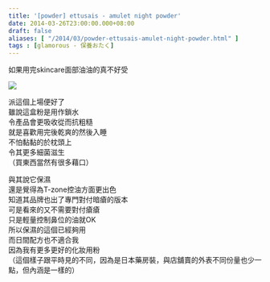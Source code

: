 ```yaml
---
title: '[powder] ettusais - amulet night powder'
date: 2014-03-26T23:00:00.000+08:00
draft: false
aliases: [ "/2014/03/powder-ettusais-amulet-night-powder.html" ]
tags : [glamorous - 保養おたく]
---
```


如果用完skincare面部油油的真不好受  

![](/images/ettusaisnight.jpg)

派這個上場便好了  
雖說這盒粉是用作鎖水  
令產品會更吸收從而抗粗糙  
就是喜歡用完後乾爽的然後入睡  
不怕黏黏的於枕頭上  
令其更多細菌滋生  
（買東西當然有很多藉口）  
  
與其說它保濕  
還是覺得為T-zone控油方面更出色  
知道其品牌也出了專門對付暗瘡的版本  
可是看來的又不需要對付瘡瘡  
只是輕量控制鼻位的油就OK  
所以保濕的這個已經夠用  
而日間配方也不適合我  
因為我有更多更好的化妝用粉    
（這個樣子跟平時見的不同，因為是日本藥房裝，與店舖賣的外表不同份量也少一點，但內涵是一樣的）
